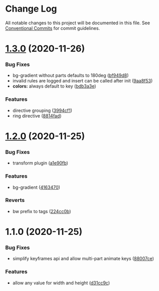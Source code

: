 # Change Log

All notable changes to this project will be documented in this file.
See [Conventional Commits](https://conventionalcommits.org) for commit guidelines.

# [1.3.0](https://github.com/kenoxa/beamwind/compare/beamwind@1.2.0...beamwind@1.3.0) (2020-11-26)

### Bug Fixes

- bg-gradient without parts defaults to 180deg ([bf949d8](https://github.com/kenoxa/beamwind/commit/bf949d81575ea2cc4ecea804280be7f3ee183092))
- invalid rules are logged and insert can be called after init ([9aa8f53](https://github.com/kenoxa/beamwind/commit/9aa8f53f3bdf32f7f7a014151d6e399b0ab18e26))
- **colors:** always default to key ([bdb3a3e](https://github.com/kenoxa/beamwind/commit/bdb3a3e97303e4db8dc5dcb7584ce7c6bbb4bb4e))

### Features

- directive grouping ([3994cf1](https://github.com/kenoxa/beamwind/commit/3994cf1304d32cb4d5834ee143c7f9d929dbdda9))
- ring directive ([8814fad](https://github.com/kenoxa/beamwind/commit/8814fadf802d7539e0686c6ba32ada1512ad6665))

# [1.2.0](https://github.com/kenoxa/beamwind/compare/beamwind@1.1.0...beamwind@1.2.0) (2020-11-25)

### Bug Fixes

- transform plugin ([a1e90fb](https://github.com/kenoxa/beamwind/commit/a1e90fb9f8d46b03a3fbfc47e1b607dbe7334362))

### Features

- bg-gradient ([4163470](https://github.com/kenoxa/beamwind/commit/4163470bdf43b0ae6fe22b2adac15d1bdf044832))

### Reverts

- bw prefix to tags ([224cc0b](https://github.com/kenoxa/beamwind/commit/224cc0bd6b0827df0c99471c324920699e8bd4cc))

# 1.1.0 (2020-11-25)

### Bug Fixes

- simplify keyframes api and allow multi-part animate keys ([88007ce](https://github.com/kenoxa/beamwind/commit/88007cec14322c5b58474174369bf4befd263807))

### Features

- allow any value for width and height ([d31cc9c](https://github.com/kenoxa/beamwind/commit/d31cc9ccb94ac16759ad9529d445a61b0d4aa787))
